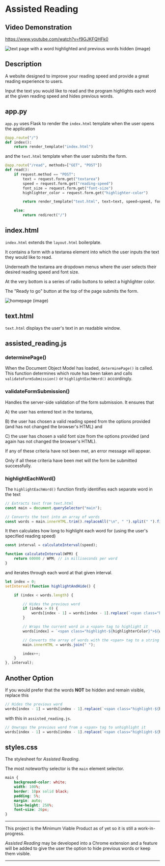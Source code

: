 # Assisted Reading



## Video Demonstration

https://www.youtube.com/watch?v=f9GJKFQHFk0

![text page with a word highlighted and previous words hidden (image)](images/highlighted-text.png)



## Description

A website designed to improve your reading speed and provide a great reading experience to users.

Input the text you would like to read and the program highlights each word at the given reading speed and hides previous words.



## app.py

`app.py` uses Flask to render the `index.html` template when the user opens the application

```python
@app.route("/")
def index():
    return render_template("index.html")
```

and the `text.html` template when the user submits the form.

```python
@app.route("/read", methods=["GET", "POST"])
def read():
    if request.method == "POST":
        text = request.form.get("textarea")
        speed = request.form.get("reading-speed")
        font_size = request.form.get("font-size")
        highlighter_color = request.form.get("highlighter-color")

        return render_template("text.html", text=text, speed=speed, font_size=font_size, highlighter_color=highlighter_color)

    else:
        return redirect("/")
```



## index.html

`index.html` extends the `layout.html` boilerplate.

It contains a form with a textarea element into which the user inputs the text they would like to read.

Underneath the textarea are dropdown menus where the user selects their desired reading speed and font size.

At the very bottom is a series of radio buttons to select a highlighter color.

The "Ready to go" button at the top of the page submits the form.

![homepage (image)](images/index.png)



## text.html

`text.html` displays the user's text in an readable window.



## assisted_reading.js

### determinePage()

When the Document Object Model has loaded, `determinePage()` is called. This function determines which route has been taken and calls `validateFormSubmission()` or `highlightEachWord()` accordingly.

### validateFormSubmission()

Handles the server-side validation of the form submission. It ensures that

A) the user has entered text in the textarea,

B) the user has chosen a valid reading speed from the options provided (and has not changed the browser's HTML) and

C) the user has chosen a valid font size from the options provided (and again has not changed the browser's HTML).

If any of these criteria have not been met, an error message will appear.

Only if all these criteria have been met will the form be submitted successfully.

### highlightEachWord()

The `highlightEachWord()` function firstly identifies each separate word in the text

```javascript
// Extracts text from text.html
const main = document.querySelector("main");

// Converts the text into an array of words
const words = main.innerHTML.trim().replaceAll("\n", " ").split(" ").filter(removeSpaces);
```

It then calculates how long to highlight each word for (using the user's specified reading speed)

```javascript
const interval = calculateInterval(speed);

function calculateInterval(WPM) {
    return 60000 / WPM; // in milliseconds per word
}
```

and iterates through each word at that given interval.

```javascript
let index = 0;
setInterval(function highlightAndHide() {

    if (index < words.length) {

        // Hides the previous word
        if (index > 0) {
            words[index - 1] = words[index - 1].replace(`<span class="highlight-${highlighterColor}">`, `<span class="hide">`);
        }

        // Wraps the current word in a <span> tag to highlight it
        words[index] = `<span class="highlight-${highlighterColor}">${words[index]}</span>`;

        // Converts the array of words with the <span> tag to a string to be displayed
        main.innerHTML = words.join(" ");

        index++;
    }
}, interval);
```



## Another Option

If you would prefer that the words **NOT** be hidden and remain visible, replace this

```javascript
// Hides the previous word
words[index - 1] = words[index - 1].replace(`<span class="highlight-${highlighterColor}">`, `<span class="hide">`);
```

with this in `assisted_reading.js`.

```javascript
// Unwraps the previous word from a <span> tag to unhighlight it
words[index - 1] = words[index - 1].replace(`<span class="highlight-${highlighterColor}">`, ``).replace("</span>", "");
```



## styles.css

The stylesheet for *Assisted Reading*.

The most noteworthy selector is the `main` element selector.

```CSS
main {
    background-color: white;
    width: 100%;
    border: 10px solid black;
    padding: 5%;
    margin: auto;
    line-height: 250%;
    font-size: 26px;
}
```



---

This project is the Minimum Viable Product as of yet so it is still a work-in-progress.

*Assisted Reading* may be developed into a Chrome extension and a feature will be added to give the user the option to hide previous words or keep them visible.

---
